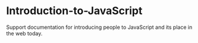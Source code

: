 Introduction-to-JavaScript
==========================

Support documentation for introducing people to JavaScript and its place in the web today.

